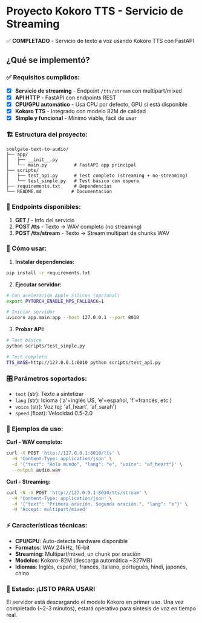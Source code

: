 # Proyecto Kokoro TTS - Servicio de Streaming

✅ **COMPLETADO** - Servicio de texto a voz usando Kokoro TTS con FastAPI

## ¿Qué se implementó?

### ✅ Requisitos cumplidos:
- [x] **Servicio de streaming** - Endpoint `/tts/stream` con multipart/mixed
- [x] **API HTTP** - FastAPI con endpoints REST
- [x] **CPU/GPU automático** - Usa CPU por defecto, GPU si está disponible
- [x] **Kokoro TTS** - Integrado con modelo 82M de calidad
- [x] **Simple y funcional** - Mínimo viable, fácil de usar

### 🏗️ Estructura del proyecto:
```
soulgate-text-to-audio/
├── app/
│   ├── __init__.py
│   └── main.py          # FastAPI app principal
├── scripts/
│   ├── test_api.py      # Test completo (streaming + no-streaming)
│   └── test_simple.py   # Test básico con espera
├── requirements.txt     # Dependencias
└── README.md           # Documentación
```

### 🎯 Endpoints disponibles:

1. **GET /** - Info del servicio
2. **POST /tts** - Texto → WAV completo (no streaming)
3. **POST /tts/stream** - Texto → Stream multipart de chunks WAV

### 🚀 Cómo usar:

1. **Instalar dependencias:**
```bash
pip install -r requirements.txt
```

2. **Ejecutar servidor:**
```bash
# Con aceleración Apple Silicon (opcional)
export PYTORCH_ENABLE_MPS_FALLBACK=1

# Iniciar servidor
uvicorn app.main:app --host 127.0.0.1 --port 8010
```

3. **Probar API:**
```bash
# Test básico
python scripts/test_simple.py

# Test completo
TTS_BASE=http://127.0.0.1:8010 python scripts/test_api.py
```

### 🎛️ Parámetros soportados:
- `text` (str): Texto a sintetizar
- `lang` (str): Idioma ('a'=inglés US, 'e'=español, 'f'=francés, etc.)
- `voice` (str): Voz (ej: 'af_heart', 'af_sarah')
- `speed` (float): Velocidad 0.5-2.0

### 📝 Ejemplos de uso:

**Curl - WAV completo:**
```bash
curl -X POST 'http://127.0.0.1:8010/tts' \
  -H 'Content-Type: application/json' \
  -d '{"text": "Hola mundo", "lang": "e", "voice": "af_heart"}' \
  --output audio.wav
```

**Curl - Streaming:**
```bash
curl -N -X POST 'http://127.0.0.1:8010/tts/stream' \
  -H 'Content-Type: application/json' \
  -d '{"text": "Primera oración. Segunda oración.", "lang": "e"}' \
  -H 'Accept: multipart/mixed'
```

### ⚡ Características técnicas:
- **CPU/GPU**: Auto-detecta hardware disponible
- **Formatos**: WAV 24kHz, 16-bit
- **Streaming**: Multipart/mixed, un chunk por oración
- **Modelos**: Kokoro-82M (descarga automática ~327MB)
- **Idiomas**: Inglés, español, francés, italiano, portugués, hindi, japonés, chino

### 🎊 Estado: ¡LISTO PARA USAR!

El servidor está descargando el modelo Kokoro en primer uso. Una vez completado (~2-3 minutos), estará operativo para síntesis de voz en tiempo real.
